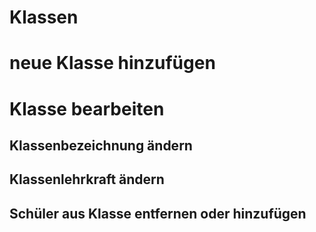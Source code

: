 # Klassen

# neue Klasse hinzufügen

# Klasse bearbeiten

## Klassenbezeichnung ändern 

## Klassenlehrkraft ändern

## Schüler aus Klasse entfernen oder hinzufügen




